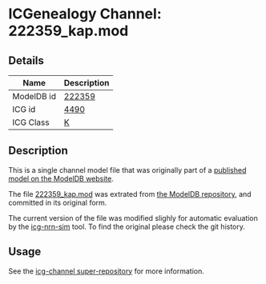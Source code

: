 # ICGenealogy Channel: 222359\_kap.mod

## Details

Name | Description
---- | -----------
ModelDB id | [222359](http://senselab.med.yale.edu/ModelDB/ShowModel.cshtml?model=222359)
ICG id | [4490](http://icg.neurotheory.ox.ac.uk/channels/1/4490)
ICG Class | [K](http://icg.neurotheory.ox.ac.uk/channels/1)

## Description

This is a single channel model file that was originally part of a [published model on the ModelDB website](http://senselab.med.yale.edu/mModelDB/ShowModel.cshtml?model=222359).


The file [222359\_kap.mod](222359_kap.mod) was extrated from [the ModelDB repository](http://senselab.med.yale.edu/ModelDB/ShowModel.cshtml?model=222359), and committed in its original form.

The current version of the file was modified slighly for automatic evaluation by the [icg-nrn-sim](https://github.com/icgenealogy/icg-nrn-sim) tool. To find the original please check the git history.


## Usage

See the [icg-channel super-repository](https://github.com/icgenealogy/icg-channels) for more information.